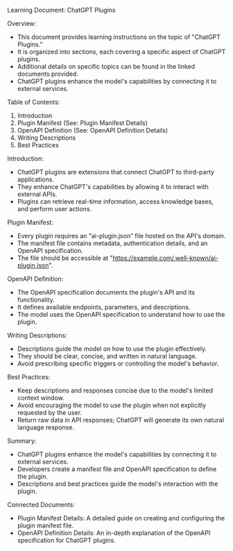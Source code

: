 Learning Document: ChatGPT Plugins

Overview:
- This document provides learning instructions on the topic of "ChatGPT Plugins."
- It is organized into sections, each covering a specific aspect of ChatGPT plugins.
- Additional details on specific topics can be found in the linked documents provided.
- ChatGPT plugins enhance the model's capabilities by connecting it to external services.

Table of Contents:
1. Introduction
2. Plugin Manifest (See: Plugin Manifest Details)
3. OpenAPI Definition (See: OpenAPI Definition Details)
4. Writing Descriptions
5. Best Practices

Introduction:
- ChatGPT plugins are extensions that connect ChatGPT to third-party applications.
- They enhance ChatGPT's capabilities by allowing it to interact with external APIs.
- Plugins can retrieve real-time information, access knowledge bases, and perform user actions.

Plugin Manifest:
- Every plugin requires an "ai-plugin.json" file hosted on the API's domain.
- The manifest file contains metadata, authentication details, and an OpenAPI specification.
- The file should be accessible at "https://example.com/.well-known/ai-plugin.json".

OpenAPI Definition:
- The OpenAPI specification documents the plugin's API and its functionality.
- It defines available endpoints, parameters, and descriptions.
- The model uses the OpenAPI specification to understand how to use the plugin.

Writing Descriptions:
- Descriptions guide the model on how to use the plugin effectively.
- They should be clear, concise, and written in natural language.
- Avoid prescribing specific triggers or controlling the model's behavior.

Best Practices:
- Keep descriptions and responses concise due to the model's limited context window.
- Avoid encouraging the model to use the plugin when not explicitly requested by the user.
- Return raw data in API responses; ChatGPT will generate its own natural language response.

Summary:
- ChatGPT plugins enhance the model's capabilities by connecting it to external services.
- Developers create a manifest file and OpenAPI specification to define the plugin.
- Descriptions and best practices guide the model's interaction with the plugin.

Connected Documents:
- Plugin Manifest Details: A detailed guide on creating and configuring the plugin manifest file.
- OpenAPI Definition Details: An in-depth explanation of the OpenAPI specification for ChatGPT plugins.
